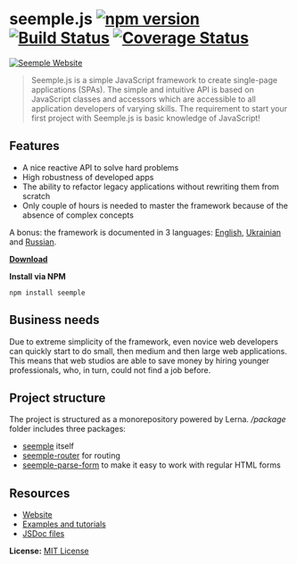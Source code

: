 # seemple.js [![npm version](https://badge.fury.io/js/seemple.svg)](https://badge.fury.io/js/seemple) [![Build Status](https://travis-ci.org/finom/seemple.svg)](https://travis-ci.org/finom/seemple) [![Coverage Status](https://coveralls.io/repos/github/finom/seemple/badge.svg?branch=master)](https://coveralls.io/github/finom/seemple?branch=master)

[![Seemple Website](https://seemple.js.org/logo/seemple-full-horizontal.svg)](https://seemple.js.org)

> Seemple.js is a simple JavaScript framework to create single-page applications (SPAs). The simple and intuitive API is based on JavaScript classes and accessors which are accessible to all application developers of varying skills. The requirement to start your first project with Seemple.js is basic knowledge of JavaScript!

## Features
- A nice reactive API to solve hard problems
- High robustness of developed apps
- The ability to refactor legacy applications without rewriting them from scratch
- Only couple of hours is needed to master the framework because of the absence of complex concepts

A bonus: the framework is documented in 3 languages: [English](https://seemple.js.org), [Ukrainian](https://seemple.js.org/ua) and [Russian](https://seemple.js.org/ru).

**[Download](https://github.com/finom/seemple/tree/gh-pages)**

**Install via NPM**

```
npm install seemple
```

## Business needs
Due to extreme simplicity of the framework, even novice web developers can quickly start to do small, then medium and then large web applications. This means that web studios are able to save money by hiring younger professionals, who, in turn, could not find a job before.

## Project structure
The project is structured as a monorepository powered by Lerna. */package* folder includes three packages:

- [seemple](packages/seemple) itself
- [seemple-router](packages/router) for routing
- [seemple-parse-form](packages/parse-form) to make it easy to work with regular HTML forms

## Resources
- [Website](https://seemple.js.org)
- [Examples and tutorials](https://github.com/finom/seemple-examples-and-tutorials)
- [JSDoc files](https://github.com/finom/seemple.js.org/tree/master/doc)

**License:** [MIT License](https://raw.github.com/finom/seemple/master/LICENSE)
